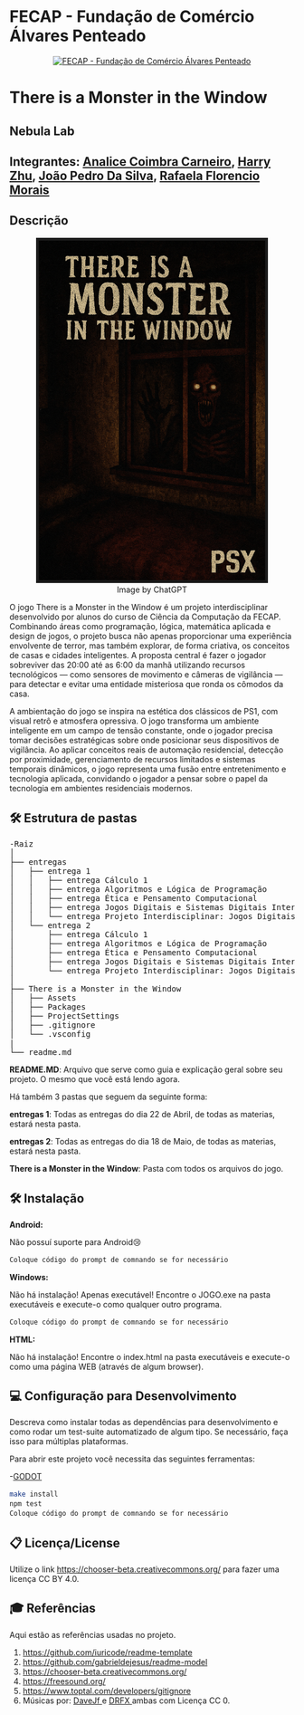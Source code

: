 # FECAP - Fundação de Comércio Álvares Penteado

<p align="center">
<a href= "https://www.fecap.br/"><img src="https://encrypted-tbn0.gstatic.com/images?q=tbn:ANd9GcRhZPrRa89Kma0ZZogxm0pi-tCn_TLKeHGVxywp-LXAFGR3B1DPouAJYHgKZGV0XTEf4AE&usqp=CAU" alt="FECAP - Fundação de Comércio Álvares Penteado" border="0"></a>
</p>

# There is a Monster in the Window

## Nebula Lab

## Integrantes: <a href="https://www.linkedin.com/in/victorbarq/">Analice Coimbra Carneiro</a>, <a href="https://www.linkedin.com/in/victorbarq/">Harry Zhu</a>, <a href="https://www.linkedin.com/in/victorbarq/">João Pedro Da Silva</a>, <a href="https://www.linkedin.com/in/victorbarq/">Rafaela Florencio Morais</a>

## Descrição

<p align="center">
  <img src="Capa do jogo.png" 
       alt="There is a Monster in the Window" 
       border="5" 
       width="400">
  <br>
  Image by ChatGPT
</p>


<p>
  O jogo There is a Monster in the Window é um projeto interdisciplinar desenvolvido por alunos do curso de Ciência da Computação da FECAP. Combinando áreas como programação, lógica, matemática aplicada e design de jogos, o projeto busca não apenas proporcionar uma experiência envolvente de terror, mas também explorar, de forma criativa, os conceitos de casas e cidades inteligentes. A proposta central é fazer o jogador sobreviver das 20:00 até as 6:00 da manhã utilizando recursos tecnológicos — como sensores de movimento e câmeras de vigilância — para detectar e evitar uma entidade misteriosa que ronda os cômodos da casa.

  A ambientação do jogo se inspira na estética dos clássicos de PS1, com visual retrô e atmosfera opressiva. O jogo transforma um ambiente inteligente em um campo de tensão constante, onde o jogador precisa tomar decisões estratégicas sobre onde posicionar seus dispositivos de vigilância. Ao aplicar conceitos reais de automação residencial, detecção por proximidade, gerenciamento de recursos limitados e sistemas temporais dinâmicos, o jogo representa uma fusão entre entretenimento e tecnologia aplicada, convidando o jogador a pensar sobre o papel da tecnologia em ambientes residenciais modernos.
</p>

## 🛠 Estrutura de pastas

<pre>
-Raiz
│
├── entregas
│   ├── entrega 1
│   │   ├── entrega Cálculo 1
│   │   ├── entrega Algoritmos e Lógica de Programação
│   │   ├── entrega Ética e Pensamento Computacional
│   │   ├── entrega Jogos Digitais e Sistemas Digitais Interativos
│   │   └── entrega Projeto Interdisciplinar: Jogos Digitais
│   └── entrega 2
│       ├── entrega Cálculo 1
│       ├── entrega Algoritmos e Lógica de Programação
│       ├── entrega Ética e Pensamento Computacional
│       ├── entrega Jogos Digitais e Sistemas Digitais Interativos
│       └── entrega Projeto Interdisciplinar: Jogos Digitais
│
├── There is a Monster in the Window
│   ├── Assets
│   ├── Packages
│   ├── ProjectSettings
│   ├── .gitignore
│   └── .vsconfig
|
└── readme.md
</pre>



<b>README.MD</b>: Arquivo que serve como guia e explicação geral sobre seu projeto. O mesmo que você está lendo agora.

Há também 3 pastas que seguem da seguinte forma:

<b>entregas 1</b>: Todas as entregas do dia 22 de Abril, de todas as materias, estará nesta pasta.

<b>entregas 2</b>: Todas as entregas do dia 18 de Maio, de todas as materias, estará nesta pasta.

<b>There is a Monster in the Window</b>: Pasta com todos os arquivos do jogo.

## 🛠 Instalação

<b>Android:</b>

Não possuí suporte para Android😢


```sh
Coloque código do prompt de comnando se for necessário
```

<b>Windows:</b>

Não há instalação! Apenas executável!
Encontre o JOGO.exe na pasta executáveis e execute-o como qualquer outro programa.

```sh
Coloque código do prompt de comnando se for necessário
```

<b>HTML:</b>

Não há instalação!
Encontre o index.html na pasta executáveis e execute-o como uma página WEB (através de algum browser).

## 💻 Configuração para Desenvolvimento

Descreva como instalar todas as dependências para desenvolvimento e como rodar um test-suite automatizado de algum tipo. Se necessário, faça isso para múltiplas plataformas.

Para abrir este projeto você necessita das seguintes ferramentas:

-<a href="https://godotengine.org/download">GODOT</a>

```sh
make install
npm test
Coloque código do prompt de comnando se for necessário
```

## 📋 Licença/License
Utilize o link <https://chooser-beta.creativecommons.org/> para fazer uma licença CC BY 4.0.

## 🎓 Referências

Aqui estão as referências usadas no projeto.

1. <https://github.com/iuricode/readme-template>
2. <https://github.com/gabrieldejesus/readme-model>
3. <https://chooser-beta.creativecommons.org/>
4. <https://freesound.org/>
5. <https://www.toptal.com/developers/gitignore>
6. Músicas por: <a href="https://freesound.org/people/DaveJf/sounds/616544/"> DaveJf </a> e <a href="https://freesound.org/people/DRFX/sounds/338986/"> DRFX </a> ambas com Licença CC 0.
